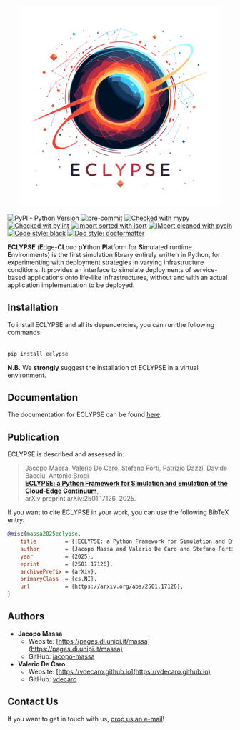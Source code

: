 <p align="center">
<picture>
    <source media="(prefers-color-scheme: dark)" srcset="https://raw.githubusercontent.com/eclypse-org/eclypse/refs/heads/main/docs/_static/images/dark.png?"><img width=450 alt="eclypse-logo" src="https://raw.githubusercontent.com/eclypse-org/eclypse/refs/heads/main/docs/_static/images/light.png"/>
</picture>
</p>

![PyPI - Python Version](https://img.shields.io/pypi/pyversions/eclypse)
[![pre-commit](https://img.shields.io/badge/pre--commit-enabled-brightgreen?logo=pre-commit&)](https://github.com/pre-commit/pre-commit)
[![Checked with mypy](http://www.mypy-lang.org/static/mypy_badge.svg)](http://mypy-lang.org/)
[![Checked wit pylint](https://img.shields.io/badge/pylint-10/10-green)](https://pylint.pycqa.org/en/latest/)
[![Import sorted with isort](https://img.shields.io/badge/isort-checked-brightgreen)](https://pycqa.github.io/isort/)
[![IMport cleaned with pycln](https://img.shields.io/badge/pycln-checked-brightgreen)](https://github.com/hadialqattan/pycln)
[![Code style: black](https://img.shields.io/badge/code%20style-black-black)](https://github.com/psf/black)
[![Doc style: docformatter](https://img.shields.io/badge/doc%20style-docformatter-black)](https://github.com/PyCQA/docformatter)

**ECLYPSE** (**E**dge-**CL**oud p**Y**thon **P**latform for **S**imulated runtime **E**nvironments) is the first simulation library entirely written in Python, for experimenting with deployment strategies in varying infrastructure conditions. It provides an interface to simulate deployments of service-based applications onto life-like infrastructures, without and with an actual application implementation to be deployed.

## Installation

To install ECLYPSE and all its dependencies, you can run the following commands:
```bash

pip install eclypse

```

**N.B.** We **strongly** suggest the installation of ECLYPSE in a virtual environment.

## Documentation

The documentation for ECLYPSE can be found [here](https://eclypse.readthedocs.io/en/latest/).

## Publication

ECLYPSE is described and assessed in:

> Jacopo Massa, Valerio De Caro, Stefano Forti, Patrizio Dazzi, Davide Bacciu, Antonio Brogi<br>
> [**ECLYPSE: a Python Framework for Simulation and Emulation of the Cloud-Edge Continuum**](https://arxiv.org/abs/2501.17126), <br>
> arXiv preprint arXiv:2501.17126, 2025.

If you want to cite ECLYPSE in your work, you can use the following BibTeX entry:
```bibtex
@misc{massa2025eclypse,
    title         = {{ECLYPSE: a Python Framework for Simulation and Emulation of the Cloud-Edge Continuum}},
    author        = {Jacopo Massa and Valerio De Caro and Stefano Forti and Patrizio Dazzi and Davide Bacciu and Antonio Brogi},
    year          = {2025},
    eprint        = {2501.17126},
    archivePrefix = {arXiv},
    primaryClass  = {cs.NI},
    url           = {https://arxiv.org/abs/2501.17126},
}
```

## Authors

- **Jacopo Massa**
    - Website: [https://pages.di.unipi.it/massa](https://pages.di.unipi.it/massa)
    - GitHub: [jacopo-massa](https://github.com/jacopo-massa)
- **Valerio De Caro**
    - Website: [https://vdecaro.github.io](https://vdecaro.github.io)
    - GitHub: [vdecaro](https://github.com/vdecaro)

## Contact Us
If you want to get in touch with us, [drop us an e-mail](mailto:jacopo.massa@di.unipi.it,valerio.decaro@di.unipi.it?subject=[ECLYPSE]%20Request%20for%20information)!
